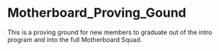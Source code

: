 Motherboard_Proving_Gound
=========================

This is a proving ground for new members to graduate out of the intro program and into the full Motherboard Squad.
